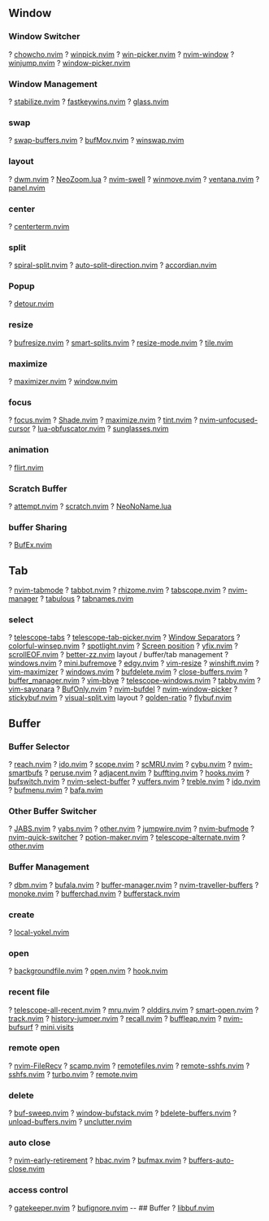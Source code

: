 ## Window
### Window Switcher
? [chowcho.nvim](https://github.com/tkmpypy/chowcho.nvim)
? [winpick.nvim](https://github.com/gbrlsnchs/winpick.nvim)
? [win-picker.nvim](https://github.com/meeehdi-dev/win-picker.nvim)
? [nvim-window](https://github.com/yorickpeterse/nvim-window)
? [winjump.nvim](https://github.com/haolian9/winjump.nvim)
? [window-picker.nvim](https://github.com/vqcuong/window-picker.nvim)
### Window Management
? [stabilize.nvim](https://github.com/luukvbaal/stabilize.nvim)
? [fastkeywins.nvim](https://github.com/hesiod-au/fastkeywins.nvim)
? [glass.nvim](https://github.com/willothy/glass.nvim)
### swap
? [swap-buffers.nvim](https://github.com/caenrique/swap-buffers.nvim)
? [bufMov.nvim](https://github.com/c60cb859/bufMov.nvim)
? [winswap.nvim](https://github.com/haolian9/winswap.nvim)
### layout
? [dwm.nvim](https://github.com/delphinus/dwm.nvim)
? [NeoZoom.lua](https://github.com/nyngwang/NeoZoom.lua)
? [nvim-swell](https://github.com/itsFrank/nvim-swell)
? [winmove.nvim](https://github.com/MisanthropicBit/winmove.nvim)
? [ventana.nvim](https://github.com/jyscao/ventana.nvim)
? [panel.nvim](https://github.com/distek/panel.nvim)
### center
? [centerterm.nvim](https://github.com/alteredoxide/centerterm.nvim)
### split
? [spiral-split.nvim](https://github.com/yutkat/spiral-split.nvim)
? [auto-split-direction.nvim](https://github.com/yuma140902/auto-split-direction.nvim)
? [accordian.nvim](https://github.com/michaelPotter/accordian.nvim)
### Popup
? [detour.nvim](https://github.com/carbon-steel/detour.nvim)
### resize
? [bufresize.nvim](https://github.com/kwkarlwang/bufresize.nvim)
? [smart-splits.nvim](https://github.com/mrjones2014/smart-splits.nvim)
? [resize-mode.nvim](https://github.com/Dimfred/resize-mode.nvim)
? [tile.nvim](https://github.com/danielefongo/tile.nvim)
### maximize
? [maximizer.nvim](https://github.com/0x00-ketsu/maximizer.nvim)
? [window.nvim](https://github.com/niuiic/window.nvim)
### focus
? [focus.nvim](https://github.com/beauwilliams/focus.nvim)
? [Shade.nvim](https://github.com/sunjon/Shade.nvim)
? [maximize.nvim](https://github.com/declancm/maximize.nvim)
? [tint.nvim](https://github.com/levouh/tint.nvim)
? [nvim-unfocused-cursor](https://github.com/amarakon/nvim-unfocused-cursor)
? [lua-obfuscator.nvim](https://github.com/kdssoftware/lua-obfuscator.nvim)
? [sunglasses.nvim](https://github.com/miversen33/sunglasses.nvim)
### animation
? [flirt.nvim](https://github.com/tamton-aquib/flirt.nvim)
### Scratch Buffer
? [attempt.nvim](https://github.com/m-demare/attempt.nvim)
? [scratch.nvim](https://github.com/n-shift/scratch.nvim)
? [NeoNoName.lua](https://github.com/nyngwang/NeoNoName.lua)
### buffer Sharing
? [BufEx.nvim](https://github.com/tomiis4/BufEx.nvim)
## Tab
? [nvim-tabmode](https://github.com/Iron-E/nvim-tabmode)
? [tabbot.nvim](https://github.com/nat-418/tabbot.nvim)
? [rhizome.nvim](https://github.com/fuadsaud/rhizome.nvim)
? [tabscope.nvim](https://github.com/backdround/tabscope.nvim)
? [nvim-manager](https://github.com/kkafar/nvim-manager)
? [tabulous](https://github.com/medwatt/tabulous)
? [tabnames.nvim](https://github.com/pynappo/tabnames.nvim)
### select
? [telescope-tabs](https://github.com/LukasPietzschmann/telescope-tabs)
? [telescope-tab-picker.nvim](https://github.com/Lucirukei/telescope-tab-picker.nvim)
? [Window Separators](https://yutkat.github.io/my-neovim-pluginlist/#window-separators)
? [colorful-winsep.nvim](https://github.com/nvim-zh/colorful-winsep.nvim)
? [spotlight.nvim](https://github.com/A-Lamia/spotlight.nvim)
? [Screen position](https://yutkat.github.io/my-neovim-pluginlist/#screen-position)
? [yfix.nvim](https://github.com/vvvvv/yfix.nvim)
? [scrollEOF.nvim](https://github.com/Aasim-A/scrollEOF.nvim)
? [better-zz.nvim](https://github.com/gcanoxl/better-zz.nvim)
layout / buffer/tab management
? [windows.nvim](https://github.com/anuvyklack/windows.nvim)
? [mini.bufremove](https://github.com/echasnovski/mini.bufremove)
? [edgy.nvim](https://github.com/folke/edgy.nvim)
? [vim-resize](https://github.com/artart222/vim-resize)
? [winshift.nvim](https://github.com/sindrets/winshift.nvim)
? [vim-maximizer](https://github.com/szw/vim-maximizer)
? [windows.nvim](https://github.com/danlikestocode/windows.nvim)
? [bufdelete.nvim](https://github.com/famiu/bufdelete.nvim)
? [close-buffers.nvim](https://github.com/kazhala/close-buffers.nvim)
? [buffer_manager.nvim](https://github.com/j-morano/buffer_manager.nvim)
? [vim-bbye](https://github.com/moll/vim-bbye)
? [telescope-windows.nvim](https://github.com/kyoh86/telescope-windows.nvim)
? [tabby.nvim](https://github.com/nanozuki/tabby.nvim)
? [vim-sayonara](https://github.com/mhinz/vim-sayonara)
? [BufOnly.nvim](https://github.com/numToStr/BufOnly.nvim)
? [nvim-bufdel](https://github.com/ojroques/nvim-bufdel)
? [nvim-window-picker](https://github.com/s1n7ax/nvim-window-picker)
? [stickybuf.nvim](https://github.com/stevearc/stickybuf.nvim)
? [visual-split.vim](https://github.com/wellle/visual-split.vim) layout
? [golden-ratio](https://github.com/roman/golden-ratio)
? [flybuf.nvim](https://github.com/nvimdev/flybuf.nvim) 
## Buffer
### Buffer Selector
? [reach.nvim](https://github.com/toppair/reach.nvim)
? [ido.nvim](https://github.com/ido-nvim/ido.nvim)
? [scope.nvim](https://github.com/tiagovla/scope.nvim)
? [scMRU.nvim](https://github.com/ilAYAli/scMRU.nvim)
? [cybu.nvim](https://github.com/ghillb/cybu.nvim)
? [nvim-smartbufs](https://github.com/johann2357/nvim-smartbufs)
? [peruse.nvim](https://github.com/sonarom/peruse.nvim)
? [adjacent.nvim](https://github.com/MaximilianLloyd/adjacent.nvim)
? [buffting.nvim](https://github.com/rohanorton/buffting.nvim)
? [hooks.nvim](https://github.com/LiamFenneman/hooks.nvim)
? [bufswitch.nvim](https://github.com/sentientmachin3/bufswitch.nvim)
? [nvim-select-buffer](https://github.com/ArmanHZ/nvim-select-buffer)
? [vuffers.nvim](https://github.com/Hajime-Suzuki/vuffers.nvim)
? [treble.nvim](https://github.com/ryanoneill/treble.nvim)
? [ido.nvim](https://github.com/gaoDean/ido.nvim)
? [bufmenu.nvim](https://github.com/SneezNoodle/bufmenu.nvim)
? [bafa.nvim](https://github.com/mistweaverco/bafa.nvim)
### Other Buffer Switcher
? [JABS.nvim](https://github.com/matbme/JABS.nvim)
? [yabs.nvim](https://github.com/shadowofseaice/yabs.nvim)
? [other.nvim](https://github.com/rgroli/other.nvim)
? [jumpwire.nvim](https://github.com/micmine/jumpwire.nvim)
? [nvim-bufmode](https://github.com/Iron-E/nvim-bufmode)
? [nvim-quick-switcher](https://github.com/Everduin94/nvim-quick-switcher)
? [potion-maker.nvim](https://github.com/Matsa59/potion-maker.nvim)
? [telescope-alternate.nvim](https://github.com/otavioschwanck/telescope-alternate.nvim)
? [other.nvim](https://github.com/FotiadisM/other.nvim)
### Buffer Management
? [dbm.nvim](https://github.com/nat-418/dbm.nvim)
? [bufala.nvim](https://github.com/nat-418/bufala.nvim)
? [buffer-manager.nvim](https://github.com/Limeoats/buffer-manager.nvim)
? [nvim-traveller-buffers](https://github.com/Norlock/nvim-traveller-buffers)
? [monoke.nvim](https://github.com/kesleymartins/monoke.nvim)
? [bufferchad.nvim](https://github.com/mrquantumcodes/bufferchad.nvim)
? [bufferstack.nvim](https://github.com/gremble0/bufferstack.nvim)
### create
? [local-yokel.nvim](https://github.com/mskelton/local-yokel.nvim)
### open
? [backgroundfile.nvim](https://github.com/kyoh86/backgroundfile.nvim)
? [open.nvim](https://github.com/ofirgall/open.nvim)
? [hook.nvim](https://github.com/zakissimo/hook.nvim)
### recent file
? [telescope-all-recent.nvim](https://github.com/prochri/telescope-all-recent.nvim)
? [mru.nvim](https://github.com/rohanorton/mru.nvim)
? [olddirs.nvim](https://github.com/marcuscaisey/olddirs.nvim)
? [smart-open.nvim](https://github.com/danielfalk/smart-open.nvim)
? [track.nvim](https://github.com/dharmx/track.nvim)
? [history-jumper.nvim](https://github.com/zzhirong/history-jumper.nvim)
? [recall.nvim](https://github.com/AlexXi19/recall.nvim)
? [buffleap.nvim](https://github.com/b-dee/buffleap.nvim)
? [nvim-bufsurf](https://github.com/CJYLZS/nvim-bufsurf)
? [mini.visits](https://github.com/echasnovski/mini.visits)
### remote open
? [nvim-FileRecv](https://github.com/152334H/nvim-FileRecv)
? [scamp.nvim](https://github.com/nat-418/scamp.nvim)
? [remotefiles.nvim](https://github.com/sencer/remotefiles.nvim)
? [remote-sshfs.nvim](https://github.com/NOSDuco/remote-sshfs.nvim)
? [sshfs.nvim](https://github.com/nfuhler/sshfs.nvim)
? [turbo.nvim](https://github.com/pseudoacacial/turbo.nvim)
? [remote.nvim](https://github.com/niuiic/remote.nvim)
### delete
? [buf-sweep.nvim](https://github.com/mogulla3/buf-sweep.nvim)
? [window-bufstack.nvim](https://github.com/towry/window-bufstack.nvim)
? [bdelete-buffers.nvim](https://github.com/kyoh86/bdelete-buffers.nvim)
? [unload-buffers.nvim](https://github.com/kyoh86/unload-buffers.nvim)
? [unclutter.nvim](https://github.com/pablopunk/unclutter.nvim)
### auto close
? [nvim-early-retirement](https://github.com/chrisgrieser/nvim-early-retirement)
? [hbac.nvim](https://github.com/axkirillov/hbac.nvim)
? [bufmax.nvim](https://github.com/AckslD/bufmax.nvim)
? [buffers-auto-close.nvim](https://github.com/pierregoutheraud/buffers-auto-close.nvim)
### access control
? [gatekeeper.nvim](https://github.com/augustocdias/gatekeeper.nvim)
? [bufignore.nvim](https://github.com/sQVe/bufignore.nvim)
-- ## Buffer
? [libbuf.nvim](https://github.com/matu3ba/libbuf.nvim)


